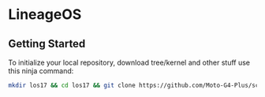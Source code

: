 # LineageOS

 Getting Started
---------------

To initialize your local repository, download tree/kernel and other stuff use this ninja command:

```bash
mkdir los17 && cd los17 && git clone https://github.com/Moto-G4-Plus/scripts.git -b lineage-17.1 && repo init -u https://github.com/LineageOS/android.git -b lineage-17.1 && export USE_CCACHE=1 && export CCACHE_EXEC=/usr/bin/ccache && ccache -M 50G && mkdir .repo/local_manifests && cp scripts/roomservice.xml .repo/local_manifests/ && . scripts/sync.sh && make clobber
```
